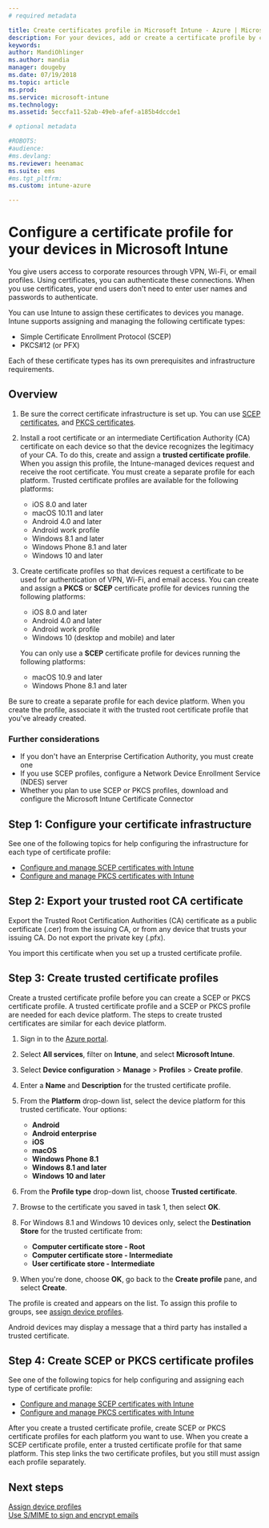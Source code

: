 ```yaml
---
# required metadata

title: Create certificates profile in Microsoft Intune - Azure | Microsoft Docs
description: For your devices, add or create a certificate profile by configuring SCEP or PKCS certificate environment, export the public certificate, create the profile in the Azure portal, and then assign SCEP or PKCS to the certificate profiles in Microsoft Intune in the Azure portal
keywords:
author: MandiOhlinger
ms.author: mandia
manager: dougeby
ms.date: 07/19/2018
ms.topic: article
ms.prod:
ms.service: microsoft-intune
ms.technology:
ms.assetid: 5eccfa11-52ab-49eb-afef-a185b4dccde1

# optional metadata

#ROBOTS:
#audience:
#ms.devlang:
ms.reviewer: heenamac
ms.suite: ems
#ms.tgt_pltfrm:
ms.custom: intune-azure

---
```


# Configure a certificate profile for your devices in Microsoft Intune

You give users access to corporate resources through VPN, Wi-Fi, or email profiles. Using certificates, you can authenticate these connections. When you use certificates, your end users don't need to enter user names and passwords to authenticate.

You can use Intune to assign these certificates to devices you manage. Intune supports assigning and managing the following certificate types:

- Simple Certificate Enrollment Protocol (SCEP)
- PKCS#12 (or PFX)

Each of these certificate types has its own prerequisites and infrastructure requirements.

## Overview

1. Be sure the correct certificate infrastructure is set up. You can use [SCEP certificates](certificates-scep-configure.md), and [PKCS certificates](certficates-pfx-configure.md).

2. Install a root certificate or an intermediate Certification Authority (CA) certificate on each device so that the device recognizes the legitimacy of your CA. To do this, create and assign a **trusted certificate profile**. When you assign this profile, the Intune-managed devices request and receive the root certificate. You must create a separate profile for each platform. Trusted certificate profiles are available for the following platforms:

	- iOS 8.0 and later
	- macOS 10.11 and later
	- Android 4.0 and later
	- Android work profile
	- Windows 8.1 and later
	- Windows Phone 8.1 and later
	- Windows 10 and later

3. Create certificate profiles so that devices request a certificate to be used for authentication of VPN, Wi-Fi, and email access. You can create and assign a **PKCS** or **SCEP** certificate profile for devices running the following platforms:

   - iOS 8.0 and later
   - Android 4.0 and later
   - Android work profile
   - Windows 10 (desktop and mobile) and later

   You can only use a **SCEP** certificate profile for devices running the following platforms:

   - macOS 10.9 and later
   - Windows Phone 8.1 and later

Be sure to create a separate profile for each device platform. When you create the profile, associate it with the trusted root certificate profile that you've already created.

### Further considerations

- If you don't have an Enterprise Certification Authority, you must create one
- If you use SCEP profiles, configure a Network Device Enrollment Service (NDES) server
- Whether you plan to use SCEP or PKCS profiles, download and configure the Microsoft Intune Certificate Connector


## Step 1: Configure your certificate infrastructure

See one of the following topics for help configuring the infrastructure for each type of certificate profile:

- [Configure and manage SCEP certificates with Intune](certificates-scep-configure.md)
- [Configure and manage PKCS certificates with Intune](certficates-pfx-configure.md)


## Step 2: Export your trusted root CA certificate

Export the Trusted Root Certification Authorities (CA) certificate as a public certificate (.cer) from the issuing CA, or from any device that trusts your issuing CA. Do not export the private key (.pfx).

You import this certificate when you set up a trusted certificate profile.

## Step 3: Create trusted certificate profiles
Create a trusted certificate profile before you can create a SCEP or PKCS certificate profile. A trusted certificate profile and a SCEP or PKCS profile are needed for each device platform. The steps to create trusted certificates are similar for each device platform.

1. Sign in to the [Azure portal](https://portal.azure.com).
2. Select **All services**, filter on **Intune**, and select **Microsoft Intune**.
3. Select **Device configuration** > **Manage** > **Profiles** > **Create profile**.
4. Enter a **Name** and **Description** for the trusted certificate profile.
5. From the **Platform** drop-down list, select the device platform for this trusted certificate. Your options:

	- **Android**
	- **Android enterprise**
	- **iOS**
	- **macOS**
	- **Windows Phone 8.1**
	- **Windows 8.1 and later**
	- **Windows 10 and later**

6. From the **Profile type** drop-down list, choose **Trusted certificate**.
7. Browse to the certificate you saved in task 1, then select **OK**.
8. For Windows 8.1 and Windows 10 devices only, select the **Destination Store** for the trusted certificate from:

	- **Computer certificate store - Root**
	- **Computer certificate store - Intermediate**
	- **User certificate store - Intermediate**

9. When you're done, choose **OK**, go back to the **Create profile** pane, and select **Create**.

The profile is created and appears on the list. To assign this profile to groups, see [assign device profiles](device-profile-assign.md).

Android devices may display a message that a third party has installed a trusted certificate.

## Step 4: Create SCEP or PKCS certificate profiles

See one of the following topics for help configuring and assigning each type of certificate profile:

- [Configure and manage SCEP certificates with Intune](certificates-scep-configure.md)
- [Configure and manage PKCS certificates with Intune](certficates-pfx-configure.md)

After you create a trusted certificate profile, create SCEP or PKCS certificate profiles for each platform you want to use. When you create a SCEP certificate profile, enter a trusted certificate profile for that same platform. This step links the two certificate profiles, but you still must assign each profile separately.

## Next steps
[Assign device profiles](device-profile-assign.md)  
[Use S/MIME to sign and encrypt emails](certificates-s-mime-encryption-signing.md)
